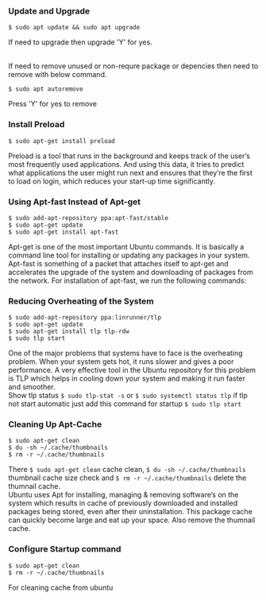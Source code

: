 ### Update and Upgrade
```
$ sudo apt update && sudo apt upgrade
```
If need to upgrade then upgrade 'Y' for yes.

<br/>
If need to remove unused or non-requre package or depencies then need to remove with below command.

```
$ sudo apt autoremove
```

Press 'Y' for yes to remove

### Install Preload
```
$ sudo apt-get install preload
```
Preload is a tool that runs in the background and keeps track of the user’s most frequently used applications. And using this data, it tries to predict what applications the user might run next and ensures that they’re the first to load on login, which reduces your start-up time significantly.

### Using Apt-fast Instead of Apt-get
```
$ sudo add-apt-repository ppa:apt-fast/stable
$ sudo apt-get update
$ sudo apt-get install apt-fast
```
Apt-get is one of the most important Ubuntu commands. It is basically a command line tool for installing or updating any packages in your system. Apt-fast is something of a packet that attaches itself to apt-get and accelerates the upgrade of the system and downloading of packages from the network. For installation of apt-fast, we run the following commands:

### Reducing Overheating of the System
```
$ sudo add-apt-repository ppa:linrunner/tlp
$ sudo apt-get update
$ sudo apt-get install tlp tlp-rdw
$ sudo tlp start
```
One of the major problems that systems have to face is the overheating problem. When your system gets hot, it runs slower and gives a poor performance. A very effective tool in the Ubuntu repository for this problem is TLP which helps in cooling down your system and making it run faster and smoother.<br/>
Show tlp status ```$ sudo tlp-stat -s``` or ```$ sudo systemctl status tlp``` if tlp not start automatic just add this command for startup ```$ sudo tlp start```

### Cleaning Up Apt-Cache
```
$ sudo apt-get clean
$ du -sh ~/.cache/thumbnails
$ rm -r ~/.cache/thumbnails
```
There ```$ sudo apt-get clean``` cache clean, ```$ du -sh ~/.cache/thumbnails``` thumbnail cache size check and ```$ rm -r ~/.cache/thumbnails``` delete the thumnail cache.<br/>
Ubuntu uses Apt for installing, managing & removing software’s on the system which results in cache of previously downloaded and installed packages being stored, even after their uninstallation. This package cache can quickly become large and eat up your space. Also remove the thumnail cache.

### Configure Startup command
```
$ sudo apt-get clean
$ rm -r ~/.cache/thumbnails
```
For cleaning cache from ubuntu